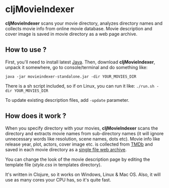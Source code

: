 # cljMovieIndexer #

**cljMovieIndexer** scans your movie directory, analyzes directory names and collects movie info from online movie database.
Movie description and cover image is saved in movie directory as a web page archive.

## How to use ? ##

First, you'll need to install latest [Java](http://www.java.com/en/download/).
Then, download **cljMovieIndexer**, unpack it somewhere, go to console/terminal and do something like:

`java -jar movieindexer-standalone.jar -dir YOUR_MOVIES_DIR`

There is a sh script included, so if on Linux, you can run it like: `./run.sh -dir YOUR_MOVIES_DIR`

To update existing description files, add `-update` parameter.

## How does it work ? ##

When you specify directory with your movies, **cljMovieIndexer** scans the directory and extracts movie names from sub-directory names (it will ignore unnecessary words like resolution, scene names, dots etc).
Movie info like release year, plot, actors, cover image etc. is collected from [TMDb](http://www.themoviedb.org/) and saved in each movie directory as a [single file web archive](http://en.wikipedia.org/wiki/MHTML).

You can change the look of the movie description page by editing the template file (_style.css_ in templates directory).

It's written in Clojure, so it works on Windows, Linux & Mac OS. Also, it will use as many cores your CPU has, so it's quite fast.